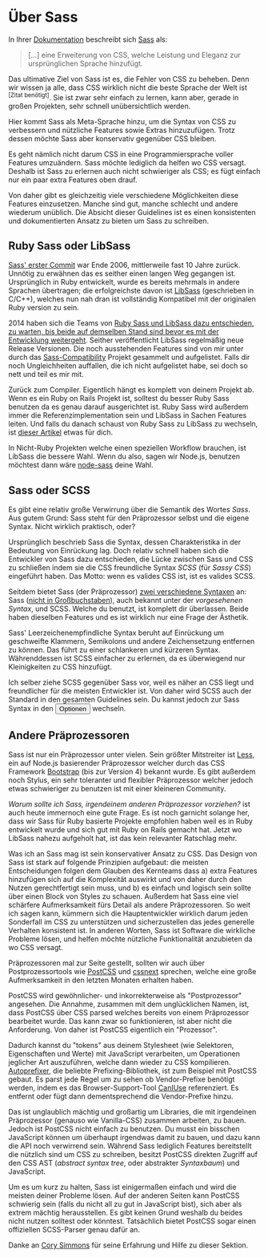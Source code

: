 
# Über Sass

In Ihrer [Dokumentation](https://sass-lang.com/documentation/file.SASS_REFERENCE.html) beschreibt sich [Sass](https://sass-lang.com) als:

> […] eine Erweiterung von CSS, welche Leistung und Eleganz zur ursprünglichen Sprache hinzufügt.

Das ultimative Ziel von Sass ist es, die Fehler von CSS zu beheben. Denn wir wissen ja alle, dass CSS wirklich nicht die beste Sprache der Welt ist <sup>[Zitat benötigt]</sup>. Sie ist zwar sehr einfach zu lernen, kann aber, gerade in großen Projekten, sehr schnell unübersichtlich werden.

Hier kommt Sass als Meta-Sprache hinzu, um die Syntax von CSS zu verbessern und nützliche Features sowie Extras hinzuzufügen. Trotz dessen möchte Sass aber konservativ gegenüber CSS bleiben.

Es geht nämlich nicht darum CSS in eine Programmiersprache voller Features umzuändern. Sass möchte lediglich da helfen wo CSS versagt. Deshalb ist Sass zu erlernen auch nicht schwieriger als CSS; es fügt einfach nur ein paar extra Features oben drauf.

Von daher gibt es gleichzeitig viele verschiedene Möglichkeiten diese Features einzusetzen. Manche sind gut, manche schlecht und andere wiederum unüblich. Die Absicht dieser Guidelines ist es einen konsistenten und dokumentierten Ansatz zu bieten um Sass zu schreiben.

## Ruby Sass oder LibSass

[Sass' erster Commit](https://github.com/hcatlin/sass/commit/fa5048ba405619273e474a50400c7243fbff54fe) war Ende 2006, mittlerweile fast 10 Jahre zurück. Unnötig zu erwähnen das es seither einen langen Weg gegangen ist. Ursprünglich in Ruby entwickelt, wurde es bereits mehrmals in andere Sprachen übertragen; die erfolgreichste davon ist [LibSass](https://webdesign.tutsplus.com/articles/getting-to-know-libsass--cms-23114) (geschrieben in C/C++), welches nun nah dran ist vollständig Kompatibel mit der originalen Ruby version zu sein.

2014 haben sich die Teams von [Ruby Sass und LibSass dazu entschieden, zu warten, bis beide auf demselben Stand sind bevor es mit der Entwicklung weitergeht](https://github.com/sass/libsass/wiki/The-LibSass-Compatibility-Plan). Seither veröffentlicht LibSass regelmäßig neue Release Versionen. Die noch ausstehenden Features sind von mir unter durch das [Sass-Compatibility](https://kittygiraudel.github.io/sass-compatibility/) Projekt gesammelt und aufgelistet. Falls dir noch Ungleichheiten auffallen, die ich nicht aufgelistet habe, sei doch so nett und teil es mir mit.

Zurück zum Compiler. Eigentlich hängt es komplett von deinem Projekt ab. Wenn es ein Ruby on Rails Projekt ist, solltest du besser Ruby Sass benutzen da es genau darauf ausgerichtet ist. Ruby Sass wird außerdem immer die Referenzimplementation sein und LibSass in Sachen Features leiten. Und falls du danach schaust von Ruby Sass zu LibSass zu wechseln, ist [dieser Artikel](https://www.sitepoint.com/switching-ruby-sass-libsass/) etwas für dich.

In Nicht-Ruby Projekten welche einen speziellen Workflow brauchen, ist LibSass die bessere Wahl. Wenn du also, sagen wir Node.js, benutzen möchtest dann wäre [node-sass](https://github.com/sass/node-sass) deine Wahl.

## Sass oder SCSS

Es gibt eine relativ große Verwirrung über die Semantik des Wortes *Sass*. Aus gutem Grund: Sass steht für den Präprozessor selbst und die eigene Syntax. Nicht wirklich praktisch, oder?

Ursprünglich beschrieb Sass die Syntax, dessen Charakteristika in der Bedeutung von Einrückung lag. Doch relativ schnell haben sich die Entwickler von Sass dazu entschieden, die Lücke zwischen Sass und CSS zu schließen indem sie die CSS freundliche Syntax *SCSS* (für *Sassy CSS*) eingeführt haben. Das Motto: wenn es valides CSS ist, ist es valides SCSS.

Seitdem bietet Sass (der Präprozessor) [zwei verschiedene Syntaxen](https://www.sitepoint.com/whats-difference-sass-scss/) an: Sass ([nicht in Großbuchstaben](http://sassnotsass.com)), auch bekannt unter der *vorgesehenen Syntax*, und SCSS. Welche du benutzt, ist komplett dir überlassen. Beide haben dieselben Features und es ist wirklich nur eine Frage der Ästhetik.

Sass' Leerzeichenempfindliche Syntax beruht auf Einrückung um geschweifte Klammern, Semikolons und andere Zeichensetzung entfernen zu können. Das führt zu einer schlankeren und kürzeren Syntax. Währenddessen ist SCSS einfacher zu erlernen, da es überwiegend nur Kleinigkeiten zu CSS hinzufügt.

Ich selber ziehe SCSS gegenüber Sass vor, weil es näher an CSS liegt und freundlicher für die meisten Entwickler ist. Von daher wird SCSS auch der Standard in den gesamten Guidelines sein. Du kannst jedoch zur Sass Syntax in den <button type="button" data-a11y-dialog-show="options-panel" class="link-like">Optionen</button> wechseln.

## Andere Präprozessoren

Sass ist nur ein Präprozessor unter vielen. Sein größter Mitstreiter ist [Less](http://lesscss.org/), ein auf Node.js basierender Präprozessor welcher durch das CSS Framework [Bootstrap](https://getbootstrap.com/) (bis zur Version 4) bekannt wurde. Es gibt außerdem noch  Stylus, ein sehr toleranter und flexibler Präprozessor welcher jedoch etwas schwieriger zu benutzen ist mit einer kleineren Community.

*Warum sollte ich Sass, irgendeinem anderen Präprozessor vorziehen?* ist auch heute immernoch eine gute Frage. Es ist noch garnicht solange her, dass wir Sass für Ruby basierte Projekte empfohlen haben weil es in Ruby entwickelt wurde und sich gut mit Ruby on Rails gemacht hat. Jetzt wo LibSass nahezu aufgeholt hat, ist das kein relevanter Ratschlag mehr.

Was ich an Sass mag ist sein konservativer Ansatz zu CSS. Das Design von Sass ist stark auf folgende Prinzipien aufgebaut: die meisten Entscheidungen folgen dem Glauben des Kernteams dass a) extra Features hinzufügen sich auf die Komplexität auswirkt und von daher durch den Nutzen gerechtfertigt sein muss, und b) es einfach und logisch sein sollte über einen Block von Styles zu schauen. Außerdem hat Sass eine viel schärfere Aufmerksamkeit fürs Detail als andere Präprozessoren. So weit ich sagen kann, kümmern sich die Hauptentwickler wirklich darum jeden Sonderfall im CSS zu unterstützen und sicherzustellen das jedes generelle Verhalten konsistent ist. In anderen Worten, Sass ist Software die wirkliche Probleme lösen, und helfen möchte nützliche Funktionalität anzubieten da wo CSS versagt.

Präprozessoren mal zur Seite gestellt, sollten wir auch über Postprozessortools wie [PostCSS](https://github.com/postcss/postcss) und [cssnext](https://cssnext.github.io/) sprechen, welche eine große Aufmerksamkeit in den letzten Monaten erhalten haben.

PostCSS wird gewöhnlicher- und inkorrekterweise als "Postprozessor" angesehen. Die Annahme, zusammen mit dem unglücklichen Namen, ist, dass PostCSS über CSS parsed welches bereits von einem Präprozessor bearbeitet wurde. Das kann zwar so funktionieren, ist aber nicht die Anforderung. Von daher ist PostCSS eigentlich ein "Prozessor".

Dadurch kannst du "tokens" aus deinem Stylesheet (wie Selektoren, Eigenschaften und Werte) mit JavaScript verarbeiten, um Operationen jeglicher Art auszuführen, welche dann wieder zu CSS kompilieren. [Autoprefixer](https://github.com/postcss/autoprefixer), die beliebte Prefixing-Bibliothek, ist zum Beispiel mit PostCSS gebaut. Es parst jede Regel um zu sehen ob Vendor-Prefixe benötigt werden, indem es das Browser-Support-Tool [CanIUse](https://caniuse.com) referenziert. Es entfernt oder fügt dann dementsprechend die Vendor-Prefixe hinzu.

Das ist unglaublich mächtig und großartig um Libraries, die mit irgendeinen Präprozessor (genauso wie Vanilla-CSS) zusammen arbeiten, zu bauen. Jedoch ist PostCSS nicht einfach zu benutzen. Du musst ein bisschen JavaScript können um überhaupt irgendwas damit zu bauen, und dazu kann die API noch verwirrend sein. Während Sass lediglich Features bereitstellt die nützlich sind um CSS zu schreiben, besitzt PostCSS direkten Zugriff auf den CSS AST (*abstract syntax tree*, oder abstrakter *Syntaxbaum*) und JavaScript.

Um es um kurz zu halten, Sass ist einigermaßen einfach und wird die meisten deiner Probleme lösen. Auf der anderen Seiten kann PostCSS schwierig sein (falls du nicht all zu gut in JavaScript bist), sich aber als extrem mächtig herausstellen. Es gibt keinen Grund weshalb du beides nicht nutzen solltest oder könntest. Tatsächlich bietet PostCSS sogar einen offiziellen SCSS-Parser genau dafür an.

<div class="note">
  <p>Danke an <a href="https://github.com/corysimmons">Cory Simmons</a> für seine Erfahrung und Hilfe zu dieser Sektion.</p>
</div>
